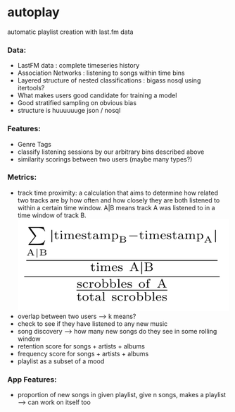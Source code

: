 # autoplay
automatic playlist creation with last.fm data


### Data:
- LastFM data : complete timeseries history
- Association Networks : listening to songs within time bins
- Layered structure of nested classifications : bigass nosql using itertools?
- What makes users good candidate for training a model
- Good stratified sampling on obvious bias
- structure is huuuuuuge json / nosql
### Features:
- Genre Tags
- classify listening sessions by our arbitrary bins described above
- similarity scorings between two users (maybe many types?)
### Metrics:
- track time proximity: a calculation that aims to determine how related two tracks are by how often and how closely they are both listened to within a certain time window. A|B means track A was listened to in a time window of track B. 
  ![Track time proximity](https://github.com/nick-knudsen/autoplay/blob/main/misc/time_proximity_calc.PNG?raw=true)
- overlap between two users --> k means?
- check to see if they have listened to any new music
- song discovery --> how many new songs do they see in some rolling window
- retention score for songs + artists + albums
- frequency score for songs + artists + albums
- playlist as a subset of a mood


### App Features:
- proportion of new songs in given playlist, give n songs, makes a playlist --> can work on itself too
